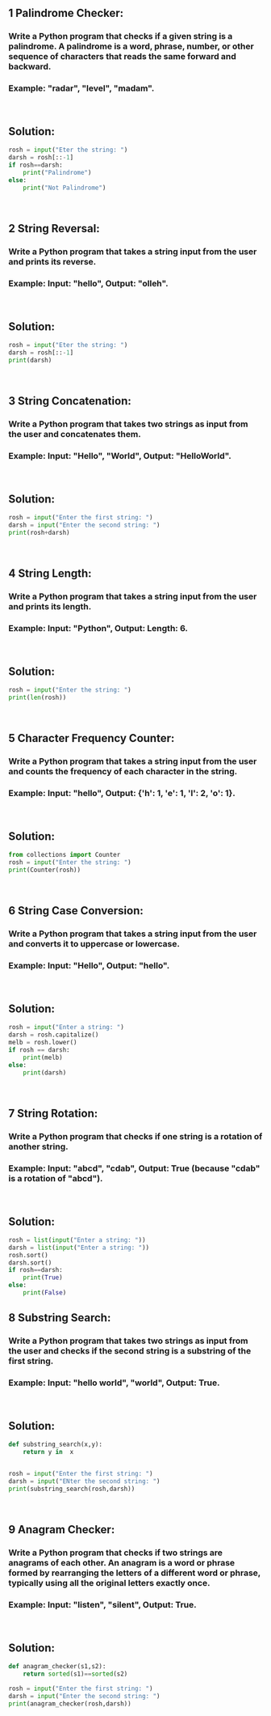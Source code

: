 ## 1 Palindrome Checker:

### Write a Python program that checks if a given string is a palindrome. A palindrome is a word, phrase, number, or other sequence of characters that reads the same forward and backward.

### Example: "radar", "level", "madam".

<br>

## Solution:

```python
rosh = input("Eter the string: ")
darsh = rosh[::-1]
if rosh==darsh:
    print("Palindrome")
else:
    print("Not Palindrome")
```

<br>

## 2 String Reversal:

### Write a Python program that takes a string input from the user and prints its reverse.

### Example: Input: "hello", Output: "olleh".

<br>

## Solution:

```python
rosh = input("Eter the string: ")
darsh = rosh[::-1]
print(darsh)
```

<br>

## 3 String Concatenation:

### Write a Python program that takes two strings as input from the user and concatenates them.

### Example: Input: "Hello", "World", Output: "HelloWorld".

<br>

## Solution:

```python
rosh = input("Enter the first string: ")
darsh = input("Enter the second string: ")
print(rosh+darsh)
```

<br>

## 4 String Length:

### Write a Python program that takes a string input from the user and prints its length.

### Example: Input: "Python", Output: Length: 6.

<br>

## Solution:

```python
rosh = input("Enter the string: ")
print(len(rosh))
```

<br>

## 5 Character Frequency Counter:

### Write a Python program that takes a string input from the user and counts the frequency of each character in the string.

### Example: Input: "hello", Output: {'h': 1, 'e': 1, 'l': 2, 'o': 1}.

<br>

## Solution:
```python
from collections import Counter
rosh = input("Enter the string: ")
print(Counter(rosh))
```

<br>

## 6 String Case Conversion:

### Write a Python program that takes a string input from the user and converts it to uppercase or lowercase.

### Example: Input: "Hello", Output: "hello".

<br>

## Solution:
```python
rosh = input("Enter a string: ")
darsh = rosh.capitalize()
melb = rosh.lower()
if rosh == darsh:
    print(melb)
else: 
    print(darsh)
```

<br>

## 7 String Rotation:

### Write a Python program that checks if one string is a rotation of another string.

### Example: Input: "abcd", "cdab", Output: True (because "cdab" is a rotation of "abcd").

<br>

## Solution:
```python
rosh = list(input("Enter a string: "))
darsh = list(input("Enter a string: "))
rosh.sort()
darsh.sort()
if rosh==darsh:
    print(True)
else:
    print(False)
```

## 8 Substring Search:

### Write a Python program that takes two strings as input from the user and checks if the second string is a substring of the first string.

### Example: Input: "hello world", "world", Output: True.

<br>

## Solution:
```python
def substring_search(x,y):
    return y in  x


rosh = input("Enter the first string: ")
darsh = input("ENter the second string: ")
print(substring_search(rosh,darsh))
```

<br>

## 9 Anagram Checker:

### Write a Python program that checks if two strings are anagrams of each other. An anagram is a word or phrase formed by rearranging the letters of a different word or phrase, typically using all the original letters exactly once.

### Example: Input: "listen", "silent", Output: True.

<br>

## Solution:
```python
def anagram_checker(s1,s2):
    return sorted(s1)==sorted(s2)

rosh = input("Enter the first string: ")
darsh = input("Enter the second string: ")
print(anagram_checker(rosh,darsh))
```